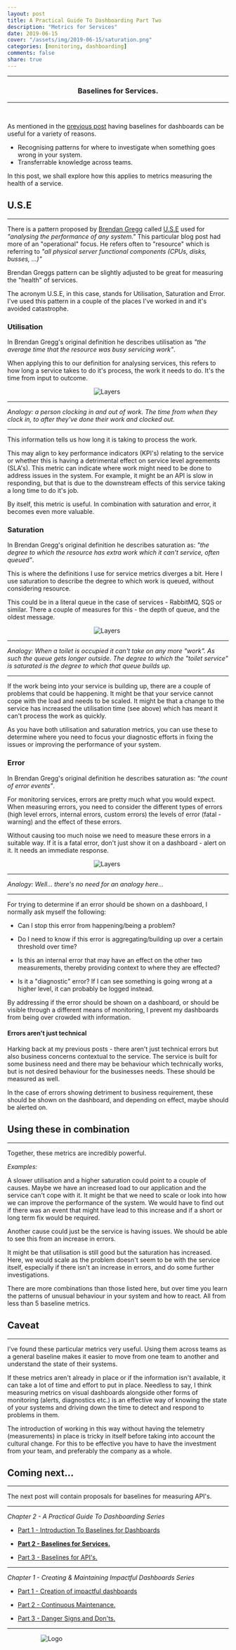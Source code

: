```yaml
---
layout: post
title: A Practical Guide To Dashboarding Part Two
description: "Metrics for Services"
date: 2019-06-15
cover: "/assets/img/2019-06-15/saturation.png"
categories: [monitoring, dashboarding]
comments: false
share: true
---
```


----
<center>
<h3> Baselines for Services. </h3>
</center>

---
<br/>

As mentioned in the [previous post](https://jesswhite.co.uk/2019/04/15/practicaldashboardspart1-post.html) having baselines for dashboards can be useful for a variety of reasons.

* Recognising patterns for where to investigate when something goes wrong in your system.
* Transferrable knowledge across teams.

In this post, we shall explore how this applies to metrics measuring the health of a service.

## U.S.E
---

There is a pattern proposed by [Brendan Gregg](http://www.brendangregg.com/) called [U.S.E](http:/www.brendangregg.com/usemethod.html) used for _"analysing the performance of any system."_ This particular blog post had more of an "operational" focus. He refers often to "resource" which is referring to _"all physical server functional components (CPUs, disks, busses, ...)"_

Brendan Greggs pattern can be slightly adjusted to be great for measuring the "health" of services.

The acronym U.S.E, in this case, stands for Utilisation, Saturation and Error. I've used this pattern in a couple of the places I've worked in and it's avoided catastrophe.

### Utilisation

In Brendan Gregg's original definition he describes utilisation as _"the average time that the resource was busy servicing work"_.

When applying this to our definition for analysing services, this refers to how long a service takes to do it's process, the work it needs to do. It's the time from input to outcome. 

<div style="text-align:center; width:70%; margin-left: 10%;" markdown="1">
<img src="{{site.baseurl}}/assets/img/2019-06-15/utilisation.png" alt="Layers">
</div>

---
_Analogy: a person clocking in and out of work. The time from when they clock in, to after they've done their work and clocked out._

---

This information tells us how long it is taking to process the work. 

This may align to key performance indicators (KPI's) relating to the service or whether this is having a detrimental effect on service level agreements (SLA's). This metric can indicate where work might need to be done to address issues in the system. For example, it might be an API is slow in responding, but that is due to the downstream effects of this service taking a long time to do it's job.

By itself, this metric is useful. In combination with saturation and error, it becomes even more valuable.

### Saturation

In Brendan Gregg's original definition he describes saturation as: _"the degree to which the resource has extra work which it can't service, often queued"_.

This is where the definitions I use for service metrics diverges a bit. Here I use saturation to describe the degree to which work is queued, without considering resource.

This could be in a literal queue in the case of services - RabbitMQ, SQS or similar. There a couple of measures for this - the depth of queue, and the oldest message.

<div style="text-align:center; width:70%; margin-left: 10%;" markdown="1">
<img src="{{site.baseurl}}/assets/img/2019-06-15/saturation.png" alt="Layers">
</div>

---
_Analogy: When a toilet is occupied it can't take on any more "work". As such the queue gets longer outside. The degree to which the "toilet service" is saturated is the degree to which that queue builds up._

---

If the work being into your service is building up, there are a couple of problems that could be happening. It might be that your service cannot cope with the load and needs to be scaled. It might be that a change to the service has increased the utilisation time (see above) which has meant it can't process the work as quickly.

As you have both utilisation and saturation metrics, you can use these to determine where you need to focus your diagnostic efforts in fixing the issues or improving the performance of your system.

### Error

In Brendan Gregg's original definition he describes saturation as: _"the count of error events"_.

For monitoring services, errors are pretty much what you would expect. When measuring errors, you need to consider the different types of errors (high level errors, internal errors, custom errors) the levels of error (fatal - warning) and the effect of these errors.

Without causing too much noise we need to measure these errors in a suitable way. If it is a fatal error, don't just show it on a dashboard - alert on it. It needs an immediate response.

<div style="text-align:center; width:70%; margin-left: 10%;" markdown="1">
<img src="{{site.baseurl}}/assets/img/2019-06-15/error.png" alt="Layers">
</div>

---
_Analogy: Well... there's no need for an analogy here..._

---

For trying to determine if an error should be shown on a dashboard, I normally ask myself the following:

* Can I stop this error from happening/being a problem?

* Do I need to know if this error is aggregating/building up over a certain threshold over time?

* Is this an internal error that may have an effect on the other two measurements, thereby providing context to where they are effected?

* Is it a "diagnostic" error? If I can see something is going wrong at a higher level, it can probably be logged instead.

By addressing if the error should be shown on a dashboard, or should be visible through a different means of monitoring, I prevent my dashboards from being over crowded with information.

#### Errors aren't just technical 

Harking back at my previous posts - there aren't just technical errors but also business concerns contextual to the service. The service is built for some business need and there may be behaviour which technically works, but is not desired behaviour for the businesses needs. These should be measured as well.

In the case of errors showing detriment to business requirement, these should be shown on the dashboard, and depending on effect, maybe should be alerted on.

## Using these in combination
---

Together, these metrics are incredibly powerful. 

_Examples:_

A slower utilisation and a higher saturation could point to a couple of causes. Maybe we have an increased load to our application and the service can't cope with it. It might be that we need to scale or look into how we can improve the performance of the system. We would have to find out if there was an event that might have lead to this increase and if a short or long term fix would be required. 

Another cause could just be the service is having issues. We should be able to see this from an increase in errors.

It might be that utilisation is still good but the saturation has increased. Here, we would scale as the problem doesn't seem to be with the service itself, especially if there isn't an increase in errors, and do some further investigations.

There are more combinations than those listed here, but over time you learn the patterns of unusual behaviour in your system and how to react. All from less than 5 baseline metrics.

## Caveat
---

I've found these particular metrics very useful. Using them across teams as a general baseline makes it easier to move from one team to another and understand the state of their systems. 

If these metrics aren't already in place or if the information isn't available, it can take a lot of time and effort to put in place. Needless to say, I think measuring metrics on visual dashboards alongside other forms of monitoring (alerts, diagnostics etc.) is an effective way of knowing the state of your systems and driving down the time to detect and respond to problems in them.

The introduction of working in this way without having the telemetry (measurements) in place is tricky in itself before taking into account the cultural change. For this to be effective you have to have the investment from your team, and preferably the company as a whole.

## Coming next...
---

The next post will contain proposals for baselines for measuring API's. 

---

_Chapter 2 - A Practical Guide To Dashboarding Series_

* <a href="{{site.baseurl}}/2019/04/15/practicaldashboardspart1-post.html">Part 1 - Introduction To Baselines for Dashboards</a>

* <strong><a href="{{site.baseurl}}/2019/06/15/practicaldashboardspart2-post.html">Part 2 - Baselines for Services. </a></strong>

* <a href="{{site.baseurl}}/2019/08/31/practicaldashboardspart3-post.html">Part 3 - Baselines for API's.</a>

---


_Chapter 1 - Creating & Maintaining Impactful Dashboards Series_

* <a href="{{site.baseurl}}/2018/04/09/impactfuldashboardspart1-post.html">Part 1 - Creation of impactful dashboards</a>

* <a href="{{site.baseurl}}/2018/04/22/impactfuldashboardspart2-post.html">Part 2 - Continuous Maintenance.</a>

* <a href="{{site.baseurl}}/2018/04/23/impactfuldashboardspart3-post.html">Part 3 - Danger Signs and Don'ts.</a>

---

<div style="text-align:center; width:20%; margin-left: 10%;" markdown="1">
<img src="{{site.baseurl}}/assets/img/logo.png" alt="Logo">
</div>
